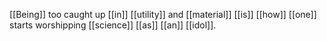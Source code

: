 [[Being]] too caught up [[in]] [[utility]] and [[material]] [[is]] [[how]] [[one]] starts worshipping [[science]] [[as]] [[an]] [[idol]]. 